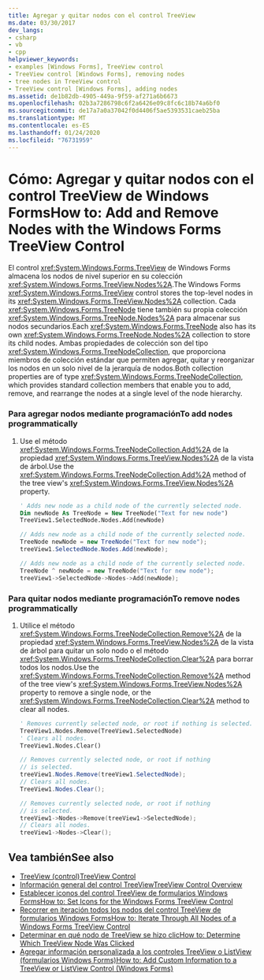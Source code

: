 ```yaml
---
title: Agregar y quitar nodos con el control TreeView
ms.date: 03/30/2017
dev_langs:
- csharp
- vb
- cpp
helpviewer_keywords:
- examples [Windows Forms], TreeView control
- TreeView control [Windows Forms], removing nodes
- tree nodes in TreeView control
- TreeView control [Windows Forms], adding nodes
ms.assetid: de1b82db-4905-449a-9f59-af271a6b6673
ms.openlocfilehash: 02b3a7286798c6f2a6426e09c8fc6c18b74a6bf0
ms.sourcegitcommit: de17a7a0a37042f0d4406f5ae5393531caeb25ba
ms.translationtype: MT
ms.contentlocale: es-ES
ms.lasthandoff: 01/24/2020
ms.locfileid: "76731959"
---
```

# <a name="how-to-add-and-remove-nodes-with-the-windows-forms-treeview-control"></a><span data-ttu-id="ee656-102">Cómo: Agregar y quitar nodos con el control TreeView de Windows Forms</span><span class="sxs-lookup"><span data-stu-id="ee656-102">How to: Add and Remove Nodes with the Windows Forms TreeView Control</span></span>
<span data-ttu-id="ee656-103">El control <xref:System.Windows.Forms.TreeView> de Windows Forms almacena los nodos de nivel superior en su colección <xref:System.Windows.Forms.TreeView.Nodes%2A>.</span><span class="sxs-lookup"><span data-stu-id="ee656-103">The Windows Forms <xref:System.Windows.Forms.TreeView> control stores the top-level nodes in its <xref:System.Windows.Forms.TreeView.Nodes%2A> collection.</span></span> <span data-ttu-id="ee656-104">Cada <xref:System.Windows.Forms.TreeNode> tiene también su propia colección <xref:System.Windows.Forms.TreeNode.Nodes%2A> para almacenar sus nodos secundarios.</span><span class="sxs-lookup"><span data-stu-id="ee656-104">Each <xref:System.Windows.Forms.TreeNode> also has its own <xref:System.Windows.Forms.TreeNode.Nodes%2A> collection to store its child nodes.</span></span> <span data-ttu-id="ee656-105">Ambas propiedades de colección son del tipo <xref:System.Windows.Forms.TreeNodeCollection>, que proporciona miembros de colección estándar que permiten agregar, quitar y reorganizar los nodos en un solo nivel de la jerarquía de nodos.</span><span class="sxs-lookup"><span data-stu-id="ee656-105">Both collection properties are of type <xref:System.Windows.Forms.TreeNodeCollection>, which provides standard collection members that enable you to add, remove, and rearrange the nodes at a single level of the node hierarchy.</span></span>  
  
### <a name="to-add-nodes-programmatically"></a><span data-ttu-id="ee656-106">Para agregar nodos mediante programación</span><span class="sxs-lookup"><span data-stu-id="ee656-106">To add nodes programmatically</span></span>  
  
1. <span data-ttu-id="ee656-107">Use el método <xref:System.Windows.Forms.TreeNodeCollection.Add%2A> de la propiedad <xref:System.Windows.Forms.TreeView.Nodes%2A> de la vista de árbol.</span><span class="sxs-lookup"><span data-stu-id="ee656-107">Use the <xref:System.Windows.Forms.TreeNodeCollection.Add%2A> method of the tree view's <xref:System.Windows.Forms.TreeView.Nodes%2A> property.</span></span>  
  
    ```vb  
    ' Adds new node as a child node of the currently selected node.  
    Dim newNode As TreeNode = New TreeNode("Text for new node")  
    TreeView1.SelectedNode.Nodes.Add(newNode)  
    ```  
  
    ```csharp  
    // Adds new node as a child node of the currently selected node.  
    TreeNode newNode = new TreeNode("Text for new node");  
    treeView1.SelectedNode.Nodes.Add(newNode);  
    ```  
  
    ```cpp  
    // Adds new node as a child node of the currently selected node.  
    TreeNode ^ newNode = new TreeNode("Text for new node");  
    treeView1->SelectedNode->Nodes->Add(newNode);  
    ```  
  
### <a name="to-remove-nodes-programmatically"></a><span data-ttu-id="ee656-108">Para quitar nodos mediante programación</span><span class="sxs-lookup"><span data-stu-id="ee656-108">To remove nodes programmatically</span></span>  
  
1. <span data-ttu-id="ee656-109">Utilice el método <xref:System.Windows.Forms.TreeNodeCollection.Remove%2A> de la propiedad <xref:System.Windows.Forms.TreeView.Nodes%2A> de la vista de árbol para quitar un solo nodo o el método <xref:System.Windows.Forms.TreeNodeCollection.Clear%2A> para borrar todos los nodos.</span><span class="sxs-lookup"><span data-stu-id="ee656-109">Use the <xref:System.Windows.Forms.TreeNodeCollection.Remove%2A> method of the tree view's <xref:System.Windows.Forms.TreeView.Nodes%2A> property to remove a single node, or the <xref:System.Windows.Forms.TreeNodeCollection.Clear%2A> method to clear all nodes.</span></span>  
  
    ```vb  
    ' Removes currently selected node, or root if nothing is selected.  
    TreeView1.Nodes.Remove(TreeView1.SelectedNode)  
    ' Clears all nodes.  
    TreeView1.Nodes.Clear()  
    ```  
  
    ```csharp  
    // Removes currently selected node, or root if nothing   
    // is selected.  
    treeView1.Nodes.Remove(treeView1.SelectedNode);  
    // Clears all nodes.  
    TreeView1.Nodes.Clear();  
    ```  
  
    ```cpp  
    // Removes currently selected node, or root if nothing  
    // is selected.  
    treeView1->Nodes->Remove(treeView1->SelectedNode);  
    // Clears all nodes.  
    treeView1->Nodes->Clear();  
    ```  
  
## <a name="see-also"></a><span data-ttu-id="ee656-110">Vea también</span><span class="sxs-lookup"><span data-stu-id="ee656-110">See also</span></span>

- [<span data-ttu-id="ee656-111">TreeView (control)</span><span class="sxs-lookup"><span data-stu-id="ee656-111">TreeView Control</span></span>](treeview-control-windows-forms.md)
- [<span data-ttu-id="ee656-112">Información general del control TreeView</span><span class="sxs-lookup"><span data-stu-id="ee656-112">TreeView Control Overview</span></span>](treeview-control-overview-windows-forms.md)
- [<span data-ttu-id="ee656-113">Establecer iconos del control TreeView de formularios Windows Forms</span><span class="sxs-lookup"><span data-stu-id="ee656-113">How to: Set Icons for the Windows Forms TreeView Control</span></span>](how-to-set-icons-for-the-windows-forms-treeview-control.md)
- [<span data-ttu-id="ee656-114">Recorrer en iteración todos los nodos del control TreeView de formularios Windows Forms</span><span class="sxs-lookup"><span data-stu-id="ee656-114">How to: Iterate Through All Nodes of a Windows Forms TreeView Control</span></span>](how-to-iterate-through-all-nodes-of-a-windows-forms-treeview-control.md)
- [<span data-ttu-id="ee656-115">Determinar en qué nodo de TreeView se hizo clic</span><span class="sxs-lookup"><span data-stu-id="ee656-115">How to: Determine Which TreeView Node Was Clicked</span></span>](how-to-determine-which-treeview-node-was-clicked-windows-forms.md)
- [<span data-ttu-id="ee656-116">Agregar información personalizada a los controles TreeView o ListView (formularios Windows Forms)</span><span class="sxs-lookup"><span data-stu-id="ee656-116">How to: Add Custom Information to a TreeView or ListView Control (Windows Forms)</span></span>](add-custom-information-to-a-treeview-or-listview-control-wf.md)
